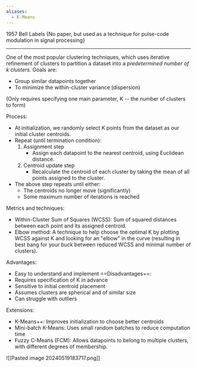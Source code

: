 ```yaml
---
aliases:
  - K-Means
---
```

1957
Bell Labels
{No paper, but used as a technique for pulse-code modulation in signal processing}

---

One of the most popular clustering techniques, which uses iterative refinement of clusters to partition a dataset into a *predetermined number of k clusters*. Goals are:
- Group similar datapoints together
- To minimize the within-cluster variance (dispersion)

(Only requires specifying one main parameter, K -- the number of clusters to form)

Process:
- At initialization, we randomly select K points from the dataset as our initial cluster centroids.
- Repeat (until termination condition):
	1. Assignment step
		- Assign each datapoint to the nearest centroid, using Euclidean distance.
	2. Centroid update step
		- Recalculate the centroid of each cluster by taking the mean of all points assigned to the cluster.
- The above step repeats until either:
	- The centroids no longer move (significantly)
	- Some maximum number of iterations is reached

Metrics and techniques:
- Within-Cluster Sum of Squares (WCSS): Sum of squared distances between each point and its assigned centroid.
- Elbow method: A technique to help choose the optimal K by plotting WCSS against K and looking for an "elbow" in the curve (resulting in best bang for your buck between reduced WCSS and minimal number of clusters).

Advantages:
- Easy to understand and implement
==Disadvantages==:
- Requires specification of K in advance
- Sensitive to initial centroid placement
- Assumes clusters are spherical and of similar size
- Can struggle with outliers

Extensions:
- K-Means++: Improves initialization to choose better centroids
- Mini-batch K-Means: Uses small random batches to reduce computation time
- Fuzzy C-Means (FCM): Allows datapoints to belong to multiple clusters, with different degrees of membership.


![[Pasted image 20240519183717.png]]